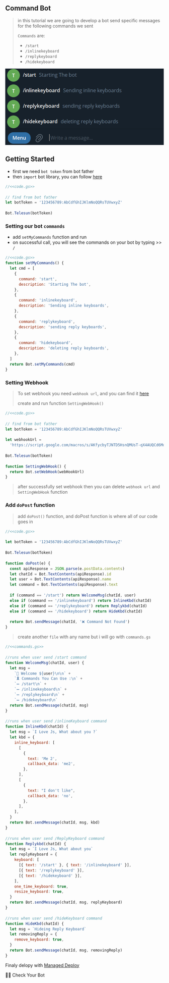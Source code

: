 ## Command Bot

> in this tutorial we are going to develop a bot send specific messages for the following commands we sent
>
> `Commands` are:
>
> - `/start`
> - `/inlinekeyboard`
> - `/replykeyboard`
> - `/hidekeyboard`

![Result](../../assets/example/commandbot.png)

## Getting Started

- first we need `bot token` from bot father
- then `import` bot library, you can follow [here](https://github.com/abdiu34567/telesun.js/blob/main/Getting%20Started%20With%20App%20Script.md)

```js
//<<code.gs>>

// find from bot father
let botToken = '123456789:AbCdfGhIJKlmNoQQRsTUVwxyZ'

Bot.Telesun(botToken)
```

### Setting our bot `commands`

- add `setMyCommands` function and run
- on successful call, you will see the commands on your bot by typing >> `/`

```js
//<<code.gs>>
function setMyCommands() {
  let cmd = [
    {
      command: 'start',
      description: 'Starting The bot',
    },
    {
      command: 'inlinekeyboard',
      description: 'Sending inline keyboards',
    },
    {
      command: 'replykeyboard',
      description: 'sending reply keyboards',
    },
    {
      command: 'hidekeyboard',
      description: 'deleting reply keyboards',
    },
  ]
  return Bot.setMyCommands(cmd)
}
```

### Setting Webhook

> To set webhook you need `webhook url`, and you can find it [here](https://github.com/abdiu34567/telesun.js/blob/main/Deployments/First%20Time%20Deployment.md)
>
> create and run function `SettingWebHook()`

```js
//<<code.gs>>

// find from bot father
let botToken = '123456789:AbCdfGhIJKlmNoQQRsTUVwxyZ'

let webhookUrl =
  'https://script.google.com/macros/s/AKfycbyTJNTD5HsnQMUsT-qX4AUQCd6Moex3zyf9cgdmlzly-mPxmlRlaxzt8lKhljq1zr6Ow/exec'

Bot.Telesun(botToken)

function SettingWebHook() {
  return Bot.setWebHook(webHookUrl)
}
```

> after successfully set webhook then you can delete `webhook url` and `SettingWebHook` function

### Add `doPost` function

> add `doPost()` function, and doPost function is where all of our code goes in

```js
//<<code.gs>>

let botToken = '123456789:AbCdfGhIJKlmNoQQRsTUVwxyZ'

Bot.Telesun(botToken)

function doPost(e) {
  const apiResponse = JSON.parse(e.postData.contents)
  let chatId = Bot.TextContents(apiResponse).id
  let user = Bot.TextContents(apiResponse).name
  let command = Bot.TextContents(apiResponse).text

  if (command == '/start') return WelcomeMsg(chatId, user)
  else if (command == '/inlinekeyboard') return InlineKbd(chatId)
  else if (command == '/replykeyboard') return Replykbd(chatId)
  else if (command == '/hidekeyboard') return HideKbd(chatId)

  return Bot.sendMessage(chatId, '❌ Command Not Found')
}
```

> create another `file` with any name but i will go with `commands.gs`

```js
//<<commands.gs>>

//runs when user send /start command
function WelcomeMsg(chatId, user) {
  let msg =
    `👤 Welcome ${user}\n\n` +
    `🎗 Commands You Can Use :\n` +
    `➖ /start\n` +
    `➖ /inlinekeyboard\n` +
    `➖ /replykeyboard\n` +
    `➖ /hidekeyboard\n`
  return Bot.sendMessage(chatId, msg)
}

//runs when user send /inlineKeyboard command
function InlineKbd(chatId) {
  let msg = `I Love Js, What about you ?`
  let kbd = {
    inline_keyboard: [
      [
        {
          text: 'Me 2',
          callback_data: 'me2',
        },
      ],
      [
        {
          text: "I don't like",
          callback_data: 'no',
        },
      ],
    ],
  }
  return Bot.sendMessage(chatId, msg, kbd)
}

//runs when user send /ReplyKeyboard command
function Replykbd(chatId) {
  let msg = `I Love Js, What about you`
  let replyKeyboard = {
    keyboard: [
      [{ text: '/start' }, { text: '/inlinekeyboard' }],
      [{ text: '/replykeyboard' }],
      [{ text: '/hidekeyboard' }],
    ],
    one_time_keyboard: true,
    resize_keyboard: true,
  }
  return Bot.sendMessage(chatId, msg, replyKeyboard)
}

//runs when user send /hideKeyboard command
function HideKbd(chatId) {
  let msg = `Hideing Reply Keyboard`
  let removingReply = {
    remove_keyboard: true,
  }
  return Bot.sendMessage(chatId, msg, removingReply)
}
```

Finaly delopy with [Managed Deploy](https://github.com/abdiu34567/telesun.js/blob/main/Deployments/Manage%20Deployment.md)

🌟💪 Check Your Bot
